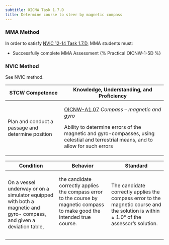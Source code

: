 ```yaml
---
subtitle: OICNW Task 1.7.D 
title: Determine course to steer by magnetic compass
---
```



### MMA Method

In order to satisfy  [NVIC 12-14  Task  1.7.D](/stcw23/assets/images/nvic-12-14.pdf), MMA students must:

* Successfully complete MMA Assessment {% Practical OICNW-1-5D %}


### NVIC Method

<a onclick="togglevisibility('nvic_methods')" >See NVIC method.</a>

<div id='nvic_methods' class='hide'>

<table>
<thead>
<tr>
<th class='forty'> STCW Competence </th>
<th class='sixty'> Knowledge, Understanding, and Proficiency </th>
</tr>
</thead>




<tbody>
<tr><td markdown='1'>

Plan and conduct a passage and determine position

</td><td markdown='1'>

[OICNW-A1.07](../../tables/21.html#OICNW-A1.07) *Compass – magnetic and gyro*

Ability to determine errors of the magnetic and gyro-compasses, using celestial and terrestrial means, and to allow for such errors

</td></tr>


</tbody>
</table>


<table>
<thead>
<tr><th class='twenty'>  Condition </th><th class='twenty'> Behavior </th><th  class='sixty'>Standard </th></tr>
</thead>
<tbody >



<tr><td markdown='1'>

On a vessel underway or on a simulator equipped with both a magnetic and gyro- compass, and given a deviation table,

</td><td markdown='1'>

the candidate correctly applies the compass error to the course by magnetic compass to make good the intended true course.

<br>

<div class="tooltip">
<span class="tooltiptext">
</span>
</div>


</td><td markdown='1'>

The candidate correctly applies the compass error to the magnetic course and the solution is within ± 1.0° of the assessor’s solution.

</td></tr>
</tbody>
</table>
</div>
